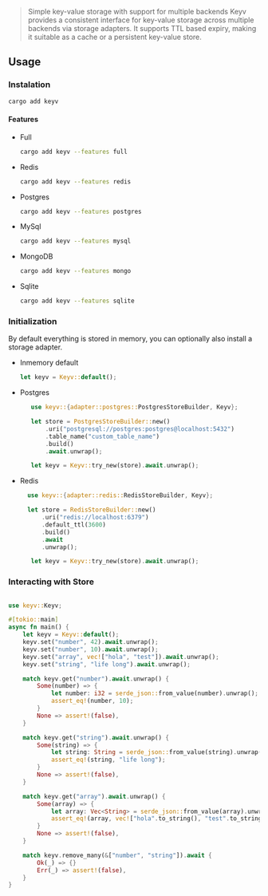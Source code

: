 > Simple key-value storage with support for multiple backends
> Keyv provides a consistent interface for key-value storage across multiple backends via storage adapters. It supports TTL based expiry, making it suitable as a cache or a persistent key-value store.

## Usage

### Instalation

```bash
cargo add keyv
```

#### Features

- Full

  ```bash
  cargo add keyv --features full
  ```

- Redis

  ```bash
  cargo add keyv --features redis
  ```

- Postgres

  ```bash
  cargo add keyv --features postgres
  ```

- MySql

  ```bash
  cargo add keyv --features mysql
  ```

- MongoDB

  ```bash
  cargo add keyv --features mongo
  ```

- Sqlite

  ```bash
  cargo add keyv --features sqlite
  ```

### Initialization

By default everything is stored in memory, you can optionally also install a storage adapter.

- Inmemory default
  ```rust
  let keyv = Keyv::default();
  ```
- Postgres

  ```rust
     use keyv::{adapter::postgres::PostgresStoreBuilder, Keyv};

     let store = PostgresStoreBuilder::new()
         .uri("postgresql://postgres:postgres@localhost:5432")
         .table_name("custom_table_name")
         .build()
         .await.unwrap();

     let keyv = Keyv::try_new(store).await.unwrap();
  ```

- Redis

  ```rust
    use keyv::{adapter::redis::RedisStoreBuilder, Keyv};

    let store = RedisStoreBuilder::new()
        .uri("redis://localhost:6379")
        .default_ttl(3600)
        .build()
        .await
        .unwrap();

     let keyv = Keyv::try_new(store).await.unwrap();
  ```

### Interacting with Store

```rust

use keyv::Keyv;

#[tokio::main]
async fn main() {
    let keyv = Keyv::default();
    keyv.set("number", 42).await.unwrap();
    keyv.set("number", 10).await.unwrap();
    keyv.set("array", vec!["hola", "test"]).await.unwrap();
    keyv.set("string", "life long").await.unwrap();

    match keyv.get("number").await.unwrap() {
        Some(number) => {
            let number: i32 = serde_json::from_value(number).unwrap();
            assert_eq!(number, 10);
        }
        None => assert!(false),
    }

    match keyv.get("string").await.unwrap() {
        Some(string) => {
            let string: String = serde_json::from_value(string).unwrap();
            assert_eq!(string, "life long");
        }
        None => assert!(false),
    }

    match keyv.get("array").await.unwrap() {
        Some(array) => {
            let array: Vec<String> = serde_json::from_value(array).unwrap();
            assert_eq!(array, vec!["hola".to_string(), "test".to_string()])
        }
        None => assert!(false),
    }

    match keyv.remove_many(&["number", "string"]).await {
        Ok(_) => {}
        Err(_) => assert!(false),
    }
}
```
